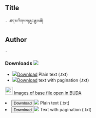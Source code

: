 ## Title
	- ཚད་མ་རིགས་གཞུང་རྒྱ་མཚོ།

## Author
	- 





### Downloads <img src="https://img.icons8.com/cotton/20/000000/download-from-cloud.png">
- ![](https://img.icons8.com/color/20/000000/txt.png)<a href='https://github.com/ta4tsering/P008165/releases/download/v88/base.zip' class='button'>Download</a>  Plain text (.txt)
- ![](https://img.icons8.com/color/20/000000/txt.png)<a href='https://github.com/ta4tsering/P008165/releases/download/v88/hfml.zip' class='button'>Download</a> text with pagination (.txt)

[<img width="25" src="https://library.bdrc.io/icons/BUDA-small.svg"> Images of base file open in BUDA](https://library.bdrc.io/show/bdr:IE0OPP008165)


<li><a href="https://github.com/ta4tsering/P008165/releases/download/v102/P008165_base.zip"><button onclick="myFunction()">Download</button><img src="https://img.icons8.com/color/20/000000/txt.png"  /></a> Plain text (.txt)<code class="language-plaintext highlighter-rouge"></code></li>
  <li><a href="https://github.com/ta4tsering/P008165/releases/download/v102/P008165_hfml.zip"><button onclick="myFunction()">Download</button><img src="https://img.icons8.com/color/20/000000/txt.png"  /></a> Text with pagination (.txt)<code class="language-plaintext highlighter-rouge"></code></li>
